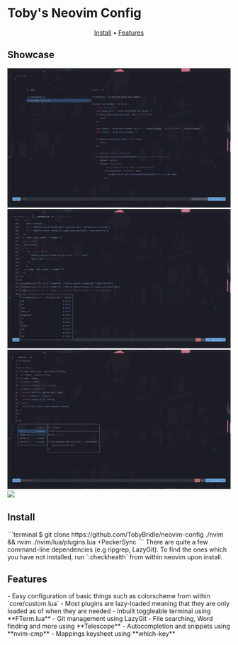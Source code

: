 # Toby's Neovim Config

<div align="center">
    	<a href="#install">Install</a>
  <span> • </span>
        <a href="#features">Features</a>
</div>

<h2>Showcase</h2>

<img src="./media/telescope_findfiles.png" />
<img src="./media/completion.png" />
<img src="./media/snippets.png" />
<img src="./media/terminal.png" />

<h2 id="install">Install</h2>
```terminal
$ git clone https://github.com/TobyBridle/neovim-config ./nvim && nvim ./nvim/lua/plugins.lua +PackerSync
```
There are quite a few command-line dependencies (e.g ripgrep, LazyGit). To find the ones which you have not installed, run `:checkhealth` from within neovim upon install.

<h2 id="features">Features</h2>
- Easy configuration of basic things such as colorscheme from within `core/custom.lua`
- Most plugins are lazy-loaded meaning that they are only loaded as of when they are needed
- Inbuilt toggleable terminal using **FTerm.lua**
- Git management using LazyGit
- File searching, Word finding and more using **Telescope**
- Autocompletion and snippets using **nvim-cmp**
- Mappings keysheet using **which-key**
